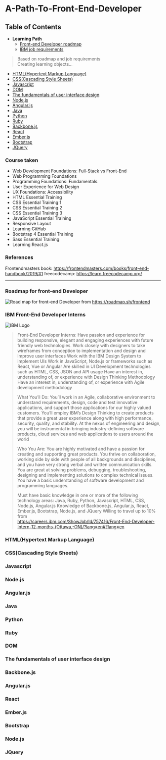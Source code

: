 # A-Path-To-Front-End-Developer

## Table of Contents
* **Learning Path**
    * [Front-end Developer roadmap](#roadmap-for-front-end-developer)
    * [IBM job requirements](#ibm-front-end-developer-interns)   


 >Based on roadmap and job requirements   
 >Creating learning objects...


* [HTML(Hypertext Markup Language)](#htmlhypertext-markup-language)
* [CSS(Cascading Style Sheets)](#csscascading-style-sheets)
* [Javascript](#javascript)
* [DOM](#dom)
* [The fundamentals of user interface design](#the-fundamentals-of-user-interface-design)
* [Node.js](#nodejs)
* [Angular.js](#angularjs-1)
* [Java](#java)
* [Python](#python)
* [Ruby](#ruby)
* [Backbone.js](#backbonejs)
* [React](#react)
* [Ember.js](#emberjs)
* [Bootstrap](#bootstrap)
* [JQuery](#jquery)

### Course taken
* Web Development Foundations: Full-Stack vs Front-End
* Web Programming Foundations
* Programming Foundations: Fundamentals
* User Experience for Web Design
* UX Foundations: Accessibility
* HTML Essential Training
* CSS Essential Training 1
* CSS Essential Training 2
* CSS Essential Training 3
* JavaScript Essential Training
* Responsive Layout
* Learning GitHub
* Bootstrap 4 Essential Training
* Sass Essential Training
* Learning React.js

### References
Frontendmasters book: https://frontendmasters.com/books/front-end-handbook/2019/#1
freecodecamp: https://learn.freecodecamp.org/
____________________________________________________________________________________
### Roadmap for front-end Developer
![Road map for front-end Developer](https://github.com/qiinori/A-Path-To-Front-End-Developer/blob/master/images/frontend-transparent.png)
from https://roadmap.sh/frontend

### IBM Front-End Developer Interns
![IBM Logo](https://github.com/qiinori/A-Path-To-Front-End-Developer/blob/master/images/IBM%20logo.PNG "IBM")
>Front-End Developer Interns:
Have passion and experience for building responsive, elegant and engaging experiences with future friendly web technologies.
Work closely with designers to take wireframes from conception to implementation and design and improve user interfaces
Work with the IBM Design System to implement UIs
Work in JavaScript, Node.js or frameworks such as React, Vue or Angular
Are skilled in UI Development technologies such as HTML, CSS, JSON and API usage
Have an interest in, understanding of, or experience with Design Thinking Methodology
Have an interest in, understanding of, or experience with Agile development methodology
>
>What You’ll Do:
You’ll work in an Agile, collaborative environment to understand requirements, design, code and test innovative applications, and support those applications for our highly valued customers.
You’ll employ IBM’s Design Thinking to create products that provide a great user experience along with high performance, security, quality, and stability.
At the nexus of engineering and design, you will be instrumental in bringing industry-defining software products, cloud services and web applications to users around the world
>
>Who You Are:
You are highly motivated and have a passion for creating and supporting great products.
You thrive on collaboration, working side by side with people of all backgrounds and disciplines, and you have very strong verbal and written communication skills.
You are great at solving problems, debugging, troubleshooting, designing and implementing solutions to complex technical issues.
You have a basic understanding of software development and programming languages.
>
>Must have basic knowledge in one or more of the following technology areas: Java, Ruby, Python, Javascript, HTML, CSS, Node.js, Angular.js
Knowledge of Backbone.js, Angular.js, React, Ember.js, Bootstrap, Node.js, and JQuery
Willing to travel up to 10%    
from   
https://careers.ibm.com/ShowJob/Id/757416/Front-End-Developer-Intern-12-months-(Ottawa,-ON)/?lang=en#?lang=en

### HTML(Hypertext Markup Language)
### CSS(Cascading Style Sheets)
### Javascript
### Node.js
### Angular.js
### Java
### Python
### Ruby
### DOM
### The fundamentals of user interface design
### Backbone.js
### Angular.js
### React
### Ember.js
### Bootstrap
### Node.js
### JQuery
